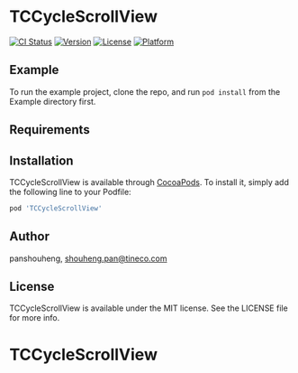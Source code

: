 
# TCCycleScrollView

[![CI Status](https://img.shields.io/travis/panshouheng/TCCycleScrollView.svg?style=flat)](https://travis-ci.org/panshouheng/TCCycleScrollView)
[![Version](https://img.shields.io/cocoapods/v/TCCycleScrollView.svg?style=flat)](https://cocoapods.org/pods/TCCycleScrollView)
[![License](https://img.shields.io/cocoapods/l/TCCycleScrollView.svg?style=flat)](https://cocoapods.org/pods/TCCycleScrollView)
[![Platform](https://img.shields.io/cocoapods/p/TCCycleScrollView.svg?style=flat)](https://cocoapods.org/pods/TCCycleScrollView)

## Example

To run the example project, clone the repo, and run `pod install` from the Example directory first.

## Requirements

## Installation

TCCycleScrollView is available through [CocoaPods](https://cocoapods.org). To install
it, simply add the following line to your Podfile:

```ruby
pod 'TCCycleScrollView'
```

## Author

panshouheng, shouheng.pan@tineco.com

## License

TCCycleScrollView is available under the MIT license. See the LICENSE file for more info.
# TCCycleScrollView
